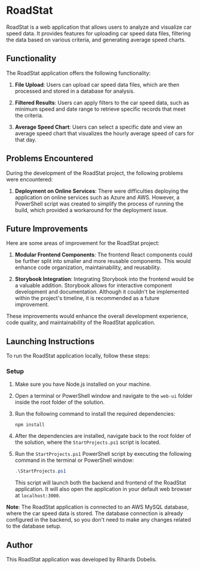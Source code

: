 # RoadStat

RoadStat is a web application that allows users to analyze and visualize car speed data. It provides features for uploading car speed data files, filtering the data based on various criteria, and generating average speed charts.

## Functionality

The RoadStat application offers the following functionality:

1. **File Upload**: Users can upload car speed data files, which are then processed and stored in a database for analysis.

2. **Filtered Results**: Users can apply filters to the car speed data, such as minimum speed and date range to retrieve specific records that meet the criteria.

3. **Average Speed Chart**: Users can select a specific date and view an average speed chart that visualizes the hourly average speed of cars for that day.

## Problems Encountered

During the development of the RoadStat project, the following problems were encountered:

1. **Deployment on Online Services**: There were difficulties deploying the application on online services such as Azure and AWS. However, a PowerShell script was created to simplify the process of running the build, which provided a workaround for the deployment issue.

## Future Improvements

Here are some areas of improvement for the RoadStat project:

1. **Modular Frontend Components**: The frontend React components could be further split into smaller and more reusable components. This would enhance code organization, maintainability, and reusability.

2. **Storybook Integration**: Integrating Storybook into the frontend would be a valuable addition. Storybook allows for interactive component development and documentation. Although it couldn't be implemented within the project's timeline, it is recommended as a future improvement.

These improvements would enhance the overall development experience, code quality, and maintainability of the RoadStat application.

## Launching Instructions

To run the RoadStat application locally, follow these steps:

### Setup

1. Make sure you have Node.js installed on your machine.

2. Open a terminal or PowerShell window and navigate to the `web-ui` folder inside the root folder of the solution.

3. Run the following command to install the required dependencies:

   ```shell
   npm install
   ```

4. After the dependencies are installed, navigate back to the root folder of the solution, where the `StartProjects.ps1` script is located.

5. Run the `StartProjects.ps1` PowerShell script by executing the following command in the terminal or PowerShell window:

   ```powershell
   .\StartProjects.ps1
   ```

   This script will launch both the backend and frontend of the RoadStat application. It will also open the application in your default web browser at `localhost:3000`.

**Note**: The RoadStat application is connected to an AWS MySQL database, where the car speed data is stored. The database connection is already configured in the backend, so you don't need to make any changes related to the database setup.

## Author

This RoadStat application was developed by Rihards Dobelis.
